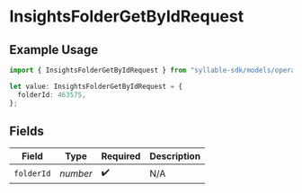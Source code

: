 # InsightsFolderGetByIdRequest

## Example Usage

```typescript
import { InsightsFolderGetByIdRequest } from "syllable-sdk/models/operations";

let value: InsightsFolderGetByIdRequest = {
  folderId: 463575,
};
```

## Fields

| Field              | Type               | Required           | Description        |
| ------------------ | ------------------ | ------------------ | ------------------ |
| `folderId`         | *number*           | :heavy_check_mark: | N/A                |